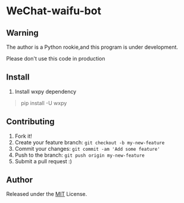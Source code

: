 # WeChat-waifu-bot

## Warning

The author is a Python rookie,and this program is under development.

Please don't use this code in production

## Install

1. Install wxpy dependency

> pip install -U wxpy

## Contributing

1. Fork it!
2. Create your feature branch: `git checkout -b my-new-feature`
3. Commit your changes: `git commit -am 'Add some feature'`
4. Push to the branch: `git push origin my-new-feature`
5. Submit a pull request :)

## Author

Released under the [MIT](./LICENSE) License.